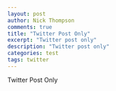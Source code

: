 ```yaml
---
layout: post
author: Nick Thompson
comments: true
title: "Twitter Post Only"
excerpt: "Twitter post only"
description: "Twitter post only"
categories: test
tags: twitter
---
```

Twitter Post Only